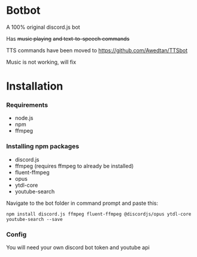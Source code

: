 # Botbot

A 100% original discord.js bot

Has ~~music playing~~ ~~and text-to-speech commands~~

TTS commands have been moved to https://github.com/Awedtan/TTSbot

Music is not working, will fix

# Installation

### Requirements

- node.js
- npm
- ffmpeg

### Installing npm packages

- discord.js
- ffmpeg (requires ffmpeg to already be installed)
- fluent-ffmpeg
- opus
- ytdl-core
- youtube-search

Navigate to the bot folder in command prompt and paste this:

`npm install discord.js ffmpeg fluent-ffmpeg @discordjs/opus ytdl-core youtube-search --save`

### Config

You will need your own discord bot token and youtube api
